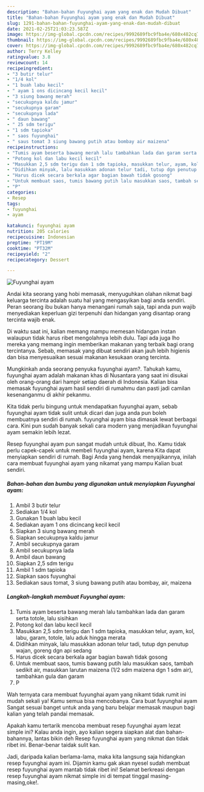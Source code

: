 ```yaml
---
description: "Bahan-bahan Fuyunghai ayam yang enak dan Mudah Dibuat"
title: "Bahan-bahan Fuyunghai ayam yang enak dan Mudah Dibuat"
slug: 1291-bahan-bahan-fuyunghai-ayam-yang-enak-dan-mudah-dibuat
date: 2021-02-25T21:03:23.587Z
image: https://img-global.cpcdn.com/recipes/9992689fbc9fba4e/680x482cq70/fuyunghai-ayam-foto-resep-utama.jpg
thumbnail: https://img-global.cpcdn.com/recipes/9992689fbc9fba4e/680x482cq70/fuyunghai-ayam-foto-resep-utama.jpg
cover: https://img-global.cpcdn.com/recipes/9992689fbc9fba4e/680x482cq70/fuyunghai-ayam-foto-resep-utama.jpg
author: Terry Kelley
ratingvalue: 3.8
reviewcount: 14
recipeingredient:
- "3 butir telur"
- "1/4 kol"
- "1 buah labu kecil"
- " ayam 1 ons dicincang kecil kecil"
- "3 siung bawang merah"
- "secukupnya kaldu jamur"
- "secukupnya garam"
- "secukupnya lada"
- " daun bawang"
- " 25 sdm terigu"
- "1 sdm tapioka"
- " saos fuyunghai"
- " saus tomat 3 siung bawang putih atau bombay air maizena"
recipeinstructions:
- "Tumis ayam beserta bawang merah lalu tambahkan lada dan garam serta totole, lalu sisihkan"
- "Potong kol dan labu kecil kecil"
- "Masukkan 2,5 sdm terigu dan 1 sdm tapioka, masukkan telur, ayam, kol, labu, garam, totole, lalu aduk hingga merata"
- "Didihkan minyak, lalu masukkan adonan telur tadi, tutup dgn penutup wajan, goreng dgn api sedang"
- "Harus dicek secara berkala agar bagian bawah tidak gosong"
- "Untuk membuat saos, tumis bawang putih lalu masukkan saos, tambah sedikit air, masukkan larutan maizena (1/2 sdm maizena dgn 1 sdm air), tambahkan gula dan garam"
- "P"
categories:
- Resep
tags:
- fuyunghai
- ayam

katakunci: fuyunghai ayam 
nutrition: 205 calories
recipecuisine: Indonesian
preptime: "PT19M"
cooktime: "PT32M"
recipeyield: "2"
recipecategory: Dessert

---
```



![Fuyunghai ayam](https://img-global.cpcdn.com/recipes/9992689fbc9fba4e/680x482cq70/fuyunghai-ayam-foto-resep-utama.jpg)

Andai kita seorang yang hobi memasak, menyuguhkan olahan nikmat bagi keluarga tercinta adalah suatu hal yang mengasyikan bagi anda sendiri. Peran seorang ibu bukan hanya menangani rumah saja, tapi anda pun wajib menyediakan keperluan gizi terpenuhi dan hidangan yang disantap orang tercinta wajib enak.

Di waktu  saat ini, kalian memang mampu memesan hidangan instan walaupun tidak harus ribet mengolahnya lebih dulu. Tapi ada juga lho mereka yang memang ingin memberikan makanan yang terbaik bagi orang tercintanya. Sebab, memasak yang dibuat sendiri akan jauh lebih higienis dan bisa menyesuaikan sesuai makanan kesukaan orang tercinta. 



Mungkinkah anda seorang penyuka fuyunghai ayam?. Tahukah kamu, fuyunghai ayam adalah makanan khas di Nusantara yang saat ini disukai oleh orang-orang dari hampir setiap daerah di Indonesia. Kalian bisa memasak fuyunghai ayam hasil sendiri di rumahmu dan pasti jadi camilan kesenanganmu di akhir pekanmu.

Kita tidak perlu bingung untuk mendapatkan fuyunghai ayam, sebab fuyunghai ayam tidak sulit untuk dicari dan juga anda pun boleh membuatnya sendiri di rumah. fuyunghai ayam bisa dimasak lewat berbagai cara. Kini pun sudah banyak sekali cara modern yang menjadikan fuyunghai ayam semakin lebih lezat.

Resep fuyunghai ayam pun sangat mudah untuk dibuat, lho. Kamu tidak perlu capek-capek untuk membeli fuyunghai ayam, karena Kita dapat menyiapkan sendiri di rumah. Bagi Anda yang hendak menyajikannya, inilah cara membuat fuyunghai ayam yang nikamat yang mampu Kalian buat sendiri.

<!--inarticleads1-->

##### Bahan-bahan dan bumbu yang digunakan untuk menyiapkan Fuyunghai ayam:

1. Ambil 3 butir telur
1. Sediakan 1/4 kol
1. Gunakan 1 buah labu kecil
1. Sediakan  ayam 1 ons dicincang kecil kecil
1. Siapkan 3 siung bawang merah
1. Siapkan secukupnya kaldu jamur
1. Ambil secukupnya garam
1. Ambil secukupnya lada
1. Ambil  daun bawang
1. Siapkan  2,5 sdm terigu
1. Ambil 1 sdm tapioka
1. Siapkan  saos fuyunghai
1. Sediakan  saus tomat, 3 siung bawang putih atau bombay, air, maizena




<!--inarticleads2-->

##### Langkah-langkah membuat Fuyunghai ayam:

1. Tumis ayam beserta bawang merah lalu tambahkan lada dan garam serta totole, lalu sisihkan
1. Potong kol dan labu kecil kecil
1. Masukkan 2,5 sdm terigu dan 1 sdm tapioka, masukkan telur, ayam, kol, labu, garam, totole, lalu aduk hingga merata
1. Didihkan minyak, lalu masukkan adonan telur tadi, tutup dgn penutup wajan, goreng dgn api sedang
1. Harus dicek secara berkala agar bagian bawah tidak gosong
1. Untuk membuat saos, tumis bawang putih lalu masukkan saos, tambah sedikit air, masukkan larutan maizena (1/2 sdm maizena dgn 1 sdm air), tambahkan gula dan garam
1. P




Wah ternyata cara membuat fuyunghai ayam yang nikamt tidak rumit ini mudah sekali ya! Kamu semua bisa mencobanya. Cara buat fuyunghai ayam Sangat sesuai banget untuk anda yang baru belajar memasak maupun bagi kalian yang telah pandai memasak.

Apakah kamu tertarik mencoba membuat resep fuyunghai ayam lezat simple ini? Kalau anda ingin, ayo kalian segera siapkan alat dan bahan-bahannya, lantas bikin deh Resep fuyunghai ayam yang nikmat dan tidak ribet ini. Benar-benar taidak sulit kan. 

Jadi, daripada kalian berlama-lama, maka kita langsung saja hidangkan resep fuyunghai ayam ini. Dijamin kamu gak akan nyesel sudah membuat resep fuyunghai ayam mantab tidak ribet ini! Selamat berkreasi dengan resep fuyunghai ayam nikmat simple ini di tempat tinggal masing-masing,oke!.

